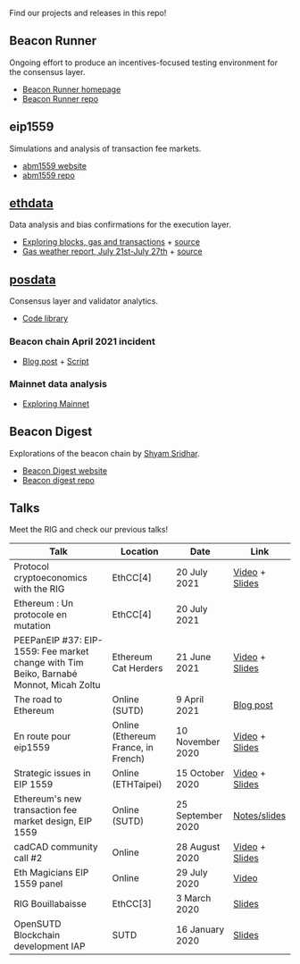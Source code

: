 Find our projects and releases in this repo!

## Beacon Runner

Ongoing effort to produce an incentives-focused testing environment for the consensus layer.

- [Beacon Runner homepage](https://ethereum.github.io/beaconrunner)
- [Beacon Runner repo](https://github.com/ethereum/beaconrunner)


## eip1559

Simulations and analysis of transaction fee markets.

- [abm1559 website](https://ethereum.github.io/abm1559)
- [abm1559 repo](https://github.com/ethereum/abm1559)

## [ethdata](ethdata)

Data analysis and bias confirmations for the execution layer.

- [Exploring blocks, gas and transactions](https://ethereum.github.io/rig/ethdata/notebooks/explore_data.html) + [source](ethdata/notebooks/explore_data.Rmd)
- [Gas weather report, July 21st-July 27th](https://ethereum.github.io/rig/ethdata/notebooks/gas_weather_reports/exploreJuly21.html) + [source](ethdata/notebooks/gas_weather_reports/exploreJuly21.Rmd)

## [posdata](posdata)

Consensus layer and validator analytics.

- [Code library](posdata/notebooks/lib.R)

### Beacon chain April 2021 incident

- [Blog post](https://barnabe.substack.com/p/a-data-driven-view-of-the-beacon) + [Script](posdata/script/20210424_plots.R)

### Mainnet data analysis

- [Exploring Mainnet](https://ethereum.github.io/rig/eth2data/notebooks/mainnet_explore.html)

## Beacon Digest

Explorations of the beacon chain by [Shyam Sridhar](https://twitter.com/ShyamSridhar7).

- [Beacon Digest website](https://shsr2001.github.io/beacondigest)
- [Beacon digest repo](https://github.com/SHSR2001/beacondigest)

## Talks

Meet the RIG and check our previous talks!

| Talk | Location | Date | Link |
|---|---|---|---|
| Protocol cryptoeconomics with the RIG | EthCC[4] | 20 July 2021 | [Video]() + [Slides](assets/pdf/ethcc2021.pdf) |
| Ethereum : Un protocole en mutation | EthCC[4] | 20 July 2021 | |
| PEEPanEIP #37: EIP-1559: Fee market change with Tim Beiko, Barnabé Monnot, Micah Zoltu | Ethereum Cat Herders | 21 June 2021 | [Video](https://www.youtube.com/watch?v=AC1FS3LmoT4) + [Slides](https://docs.google.com/presentation/d/1vVGaezpoj-sYPPBNSY0LdPyJGIex2zl1cdgipVoMkL0/edit?usp=sharing) |
| The road to Ethereum | Online (SUTD) | 9 April 2021 | [Blog post](https://barnabe.substack.com/p/eth2) |
| En route pour eip1559 | Online (Ethereum France, in French) | 10 November 2020 | [Video](https://www.youtube.com/watch?v=p8M5RpiUG8o) + [Slides](https://docs.google.com/presentation/u/1/d/1MuO7egGTleSXrYcQH9B6IZ-NrMNyTPmypLb4MN9d9SE/edit?usp=sharing) |
| Strategic issues in EIP 1559 | Online (ETHTaipei) | 15 October 2020 | [Video](https://www.youtube.com/watch?v=3pErNDU5BiE) + [Slides](https://docs.google.com/presentation/d/1AHQAgLqAIsiF_Vd2pcYaMBvg0v8d-01_yzsWJLOLj4I/edit) |
| Ethereum's new transaction fee market design, EIP 1559 | Online (SUTD) | 25 September 2020 | [Notes/slides](assets/pdf/notes-georgios.pdf) |
| cadCAD community call #2 | Online | 28 August 2020 | [Video](https://www.youtube.com/watch?v=SVNNvTiIKlg) + [Slides](https://docs.google.com/presentation/d/13PHT4fIw7g_fhOfkagZRyxjeVO8dM3z6zjRMQkY0j1U/edit?usp=sharing) |
| Eth Magicians EIP 1559 panel | Online | 29 July 2020 | [Video](https://www.youtube.com/watch?v=kNSpugOwQ1o) |
| RIG Bouillabaisse | EthCC[3] | 3 March 2020 | [Slides](assets/pdf/rig-ethcc.pdf) |
| OpenSUTD Blockchain development IAP | SUTD | 16 January 2020 | [Slides](https://docs.google.com/presentation/d/10LR57HTiSs-8pBpNeXKoJ13zOPxzOrLI8Avs3FSDsz0/edit?usp=sharing) |
